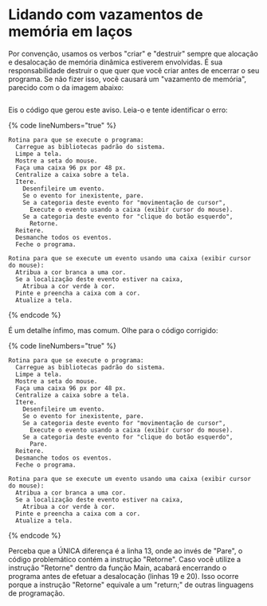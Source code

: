 # Lidando com vazamentos de memória em laços

Por convenção, usamos os verbos "criar" e "destruir" sempre que alocação e desalocação de memória dinâmica estiverem envolvidas. É sua responsabilidade destruir o que quer que você criar antes de encerrar o seu programa. Se não fizer isso, você causará um "vazamento de memória", parecido com o da imagem abaixo:

<figure><img src="../.gitbook/assets/Elementos no Heap.PNG" alt=""><figcaption></figcaption></figure>

Eis o código que gerou este aviso. Leia-o e tente identificar o erro:

{% code lineNumbers="true" %}
```
Rotina para que se execute o programa:
  Carregue as bibliotecas padrão do sistema.
  Limpe a tela.
  Mostre a seta do mouse.
  Faça uma caixa 96 px por 48 px.
  Centralize a caixa sobre a tela.
  Itere.
    Desenfileire um evento.
    Se o evento for inexistente, pare.
    Se a categoria deste evento for "movimentação de cursor", 
      Execute o evento usando a caixa (exibir cursor do mouse).
    Se a categoria deste evento for "clique do botão esquerdo",
      Retorne.
  Reitere.
  Desmanche todos os eventos.
  Feche o programa.

Rotina para que se execute um evento usando uma caixa (exibir cursor do mouse):
  Atribua a cor branca a uma cor.
  Se a localização deste evento estiver na caixa, 
    Atribua a cor verde à cor.
  Pinte e preencha a caixa com a cor.
  Atualize a tela.
```
{% endcode %}



É um detalhe ínfimo, mas comum. Olhe para o código corrigido:

{% code lineNumbers="true" %}
```
Rotina para que se execute o programa:
  Carregue as bibliotecas padrão do sistema.
  Limpe a tela.
  Mostre a seta do mouse.
  Faça uma caixa 96 px por 48 px.
  Centralize a caixa sobre a tela.
  Itere.
    Desenfileire um evento.
    Se o evento for inexistente, pare.
    Se a categoria deste evento for "movimentação de cursor", 
      Execute o evento usando a caixa (exibir cursor do mouse).
    Se a categoria deste evento for "clique do botão esquerdo",
      Pare.
  Reitere.
  Desmanche todos os eventos.
  Feche o programa.

Rotina para que se execute um evento usando uma caixa (exibir cursor do mouse):
  Atribua a cor branca a uma cor.
  Se a localização deste evento estiver na caixa, 
    Atribua a cor verde à cor.
  Pinte e preencha a caixa com a cor.
  Atualize a tela.
```
{% endcode %}

Perceba que a ÚNICA diferença é a linha 13, onde ao invés de "Pare", o código problemático contém a instrução "Retorne". Caso você utilize a instrução "Retorne" dentro da função Main, acabará encerrando o programa antes de efetuar a desalocação (linhas 19 e 20). Isso ocorre porque a instrução "Retorne" equivale a um "return;" de outras linguagens de programação.
